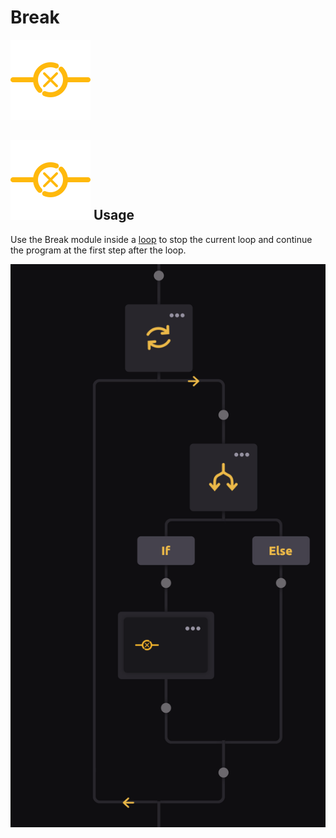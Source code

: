 # Break

![Break out of the current loop.](../../../.gitbook/assets/break%20%281%29.png)

## ![](../../../.gitbook/assets/break%20%281%29.png) Usage

Use the Break module inside a [loop](./) to stop the current loop and continue the program at the first step after the loop.

![Example use of Break module](../../../.gitbook/assets/break_module.png)

